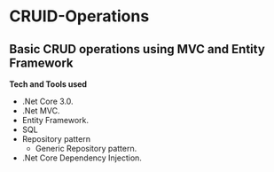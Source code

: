 # CRUID-Operations

## Basic CRUD operations using MVC and Entity Framework

**Tech and Tools used**

- .Net Core 3.0.
- .Net MVC.
- Entity Framework.
- SQL
- Repository pattern
  - Generic Repository pattern.
- .Net Core Dependency Injection.
